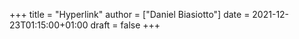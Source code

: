 +++
title = "Hyperlink"
author = ["Daniel Biasiotto"]
date = 2021-12-23T01:15:00+01:00
draft = false
+++
